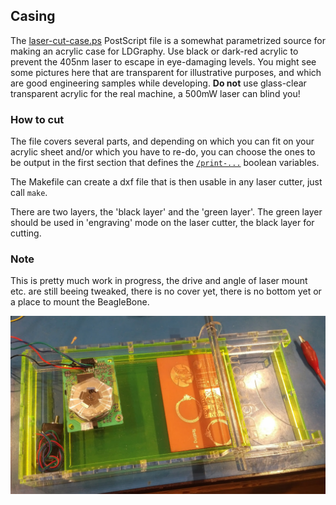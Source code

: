 Casing
------

The [laser-cut-case.ps](./laser-cut-case.ps) PostScript file is a somewhat
parametrized source for making an acrylic case for LDGraphy.
Use black or dark-red acrylic to prevent the 405nm laser to escape in
eye-damaging levels.
You might see some pictures here that are transparent for illustrative purposes,
and which are good engineering samples while developing. **Do not** use
glass-clear transparent acrylic for the real machine, a 500mW laser can
blind you!

### How to cut
The file covers several parts, and depending on which you can fit
on your acrylic sheet and/or which you have to re-do, you can choose the ones
to be output in the first section that defines the
[`/print-...`](./laser-cut-case.ps#L4) boolean variables.

The Makefile can create a dxf file that is then usable in any laser cutter, just
call `make`.

There are two layers, the 'black layer' and the 'green layer'. The green layer
should be used in 'engraving' mode on the laser cutter, the black layer for
cutting.

### Note
This is pretty much work in progress, the drive and angle of laser mount etc.
are still beeing tweaked, there is no cover yet, there is no bottom yet or
a place to mount the BeagleBone.

![](../img/sample-case.jpg)